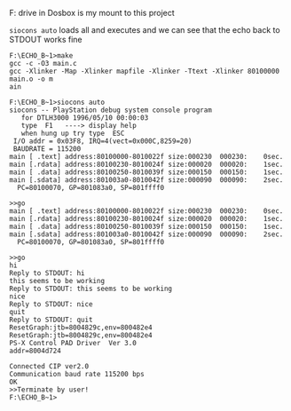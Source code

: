 F: drive in Dosbox is my mount to  this project

```siocons auto``` loads all and executes and we can see that the echo back to STDOUT works fine
```
F:\ECHO_B~1>make
gcc -c -O3 main.c
gcc -Xlinker -Map -Xlinker mapfile -Xlinker -Ttext -Xlinker 80100000 main.o -o m
ain

F:\ECHO_B~1>siocons auto
siocons -- PlayStation debug system console program
   for DTLH3000 1996/05/10 00:00:03
   type  F1   ----> display help
   when hung up try type  ESC
 I/O addr = 0x03F8, IRQ=4(vect=0x000C,8259=20)
 BAUDRATE = 115200
main [ .text] address:80100000-8010022f size:000230  000230:    0sec.
main [.rdata] address:80100230-8010024f size:000020  000020:    1sec.
main [ .data] address:80100250-8010039f size:000150  000150:    1sec.
main [.sdata] address:801003a0-8010042f size:000090  000090:    2sec.
  PC=80100070, GP=801083a0, SP=801ffff0

>>go
main [ .text] address:80100000-8010022f size:000230  000230:    0sec.
main [.rdata] address:80100230-8010024f size:000020  000020:    1sec.
main [ .data] address:80100250-8010039f size:000150  000150:    1sec.
main [.sdata] address:801003a0-8010042f size:000090  000090:    2sec.
  PC=80100070, GP=801083a0, SP=801ffff0

>>go
hi
Reply to STDOUT: hi
this seems to be working
Reply to STDOUT: this seems to be working
nice
Reply to STDOUT: nice
quit
Reply to STDOUT: quit
ResetGraph:jtb=8004829c,env=800482e4
ResetGraph:jtb=8004829c,env=800482e4
PS-X Control PAD Driver  Ver 3.0
addr=8004d724

Connected CIP ver2.0
Communication baud rate 115200 bps
OK
>>Terminate by user!
F:\ECHO_B~1>
```
